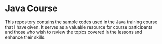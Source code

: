 # Java Course

This repository contains the sample codes used in the Java training course that I have given. 
It serves as a valuable resource for course participants and those who wish to review the topics covered in the lessons and enhance their skills.
